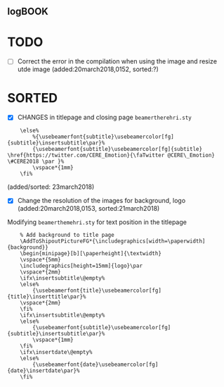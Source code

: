 logBOOK
---



# TODO

* [ ] Correct the error in the compilation when using the image and resize utde image
	(added:20march2018,0152, sorted:?)





# SORTED

* [x] CHANGES in titlepage and closing page `beamertherehri.sty`

```
    \else%
        %{\usebeamerfont{subtitle}\usebeamercolor[fg]{subtitle}\insertsubtitle\par}%
        {\usebeamerfont{subtitle}\usebeamercolor[fg]{subtitle}  \href{https://twitter.com/CERE_Emotion}{\faTwitter @CERE\_Emotion} \#CERE2018 \par }%
        \vspace*{1mm}
    \fi%
```


(added/sorted: 23march2018)

* [x] Change the resolution of the images for background, logo
	(added:20march2018,0153, sorted:21march2018)

Modifying `beamerthemehri.sty` for text position in the titlepage

```
    % Add background to title page
    \AddToShipoutPictureFG*{\includegraphics[width=\paperwidth]{background}}
    \begin{minipage}[b][\paperheight]{\textwidth}
    \vspace*{5mm}
    \includegraphics[height=15mm]{logo}\par
    \vspace*{2mm}
    \ifx\insertsubtitle\@empty%
    \else%
        {\usebeamerfont{title}\usebeamercolor[fg]{title}\inserttitle\par}%
	\vspace*{2mm}
    \fi%
    \ifx\insertsubtitle\@empty%
    \else%
        {\usebeamerfont{subtitle}\usebeamercolor[fg]{subtitle}\insertsubtitle\par}%
        \vspace*{1mm}
    \fi%
    \ifx\insertdate\@empty%
    \else%
        {\usebeamerfont{date}\usebeamercolor[fg]{date}\insertdate\par}%
    \fi%



```


